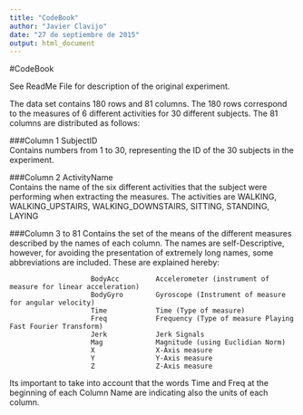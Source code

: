 ```yaml
---
title: "CodeBook"
author: "Javier Clavijo"
date: "27 de septiembre de 2015"
output: html_document
---
```

#CodeBook

See ReadMe File for description of the original experiment.

The data set contains 180 rows and 81 columns. The 180 rows correspond to the measures of 6 different activities for 30 different subjects. The 81 columns are distributed as follows:

###Column 1
SubjectID      
Contains numbers from 1 to 30, representing the ID of the 30 subjects in the experiment.

###Column 2
ActivityName  
Contains the name of the six different activities that the subject were performing when extracting the measures. The activities are WALKING, WALKING_UPSTAIRS, WALKING_DOWNSTAIRS, SITTING, STANDING, LAYING

###Column 3 to 81
Contains the set of the means of the different measures described by the          names of each column. The names are self-Descriptive, however, for                avoiding the presentation of extremely long names, some abbreviations are   included. These are explained hereby:
        


                        BodyAcc         Accelerometer (instrument of measure for linear acceleration)
                        BodyGyro        Gyroscope (Instrument of measure for angular velocity)
                        Time            Time (Type of measure)
                        Freq            Frequency (Type of measure Playing Fast Fourier Transform)
                        Jerk            Jerk Signals
                        Mag             Magnitude (using Euclidian Norm)
                        X               X-Axis measure
                        Y               Y-Axis measure
                        Z               Z-Axis measure
                        

Its important to take into account that the words Time and Freq at the beginning of each Column Name are indicating also the units of each column.

